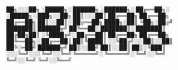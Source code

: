 ██╗░░░██╗ ░█████╗░ ██████╗ ░██████╗░ ██╔══██╗░ ░█████╗░ ███╗░░██╗
██║░░░██║ ██╔══██╗ ██╔══██╗ ██╔══██╗ ██║░░██║░ ██╔══██╗ ████╗░██║
╚██╗░██╔╝ ███████║ ██████╦╝ ██╚══██░ ███████║░ ███████║ ██╔██╗██║
░╚████╔╝░ ██╔══██║ ██╔══██╗ ██╔══██╗ ██╚══██╗░ ██╔══██║ ██║╚████║
░░╚██╔╝░░ ██║░░██║ ██╚░═██╝ ██████╦╝ ██║░░██╝  ██║░░██║ ██║░╚███║
░░░╚═╝░░░ ╚═╝░░╚═╝ ╚═════╝░ ╚═════╝░ ╚═╝░░╚═╝  ╚═╝░░╚═╝ ╚═╝░░╚══╝
